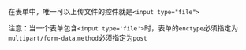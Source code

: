 在表单中，唯一可以上传文件的控件就是`<input type="file">`

注意：当一个表单包含`<input type='file'>`时，表单的`enctype`必须指定为`multipart/form-data`,`method`必须指定为`post`